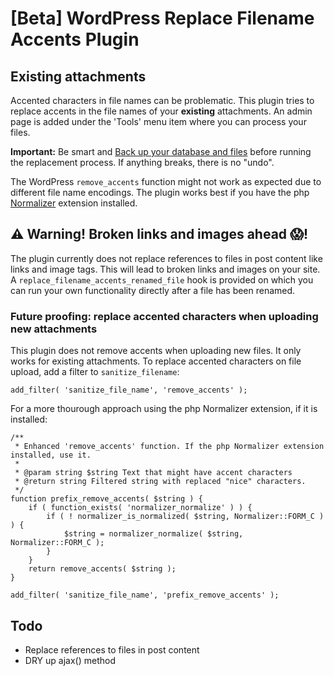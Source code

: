 # [Beta] WordPress Replace Filename Accents Plugin

## Existing attachments

Accented characters in file names can be problematic. This plugin tries to replace accents in the file names of your **existing** attachments.
An admin page is added under the 'Tools' menu item where you can process your files.

**Important:** Be smart and [Back up your database and files](https://codex.wordpress.org/WordPress_Backups) before running the replacement process. If anything breaks, there is no "undo".

The WordPress `remove_accents` function might not work as expected due to different file name encodings. The plugin works best if you have the php [Normalizer](http://php.net/manual/en/class.normalizer.php) extension installed.

## ⚠️ Warning! Broken links and images ahead 😱!

The plugin currently does not replace references to files in post content like links and image tags. This will lead to broken links and images on your site. A `replace_filename_accents_renamed_file` hook is provided on which you can run your own functionality directly after a file has been renamed.

### Future proofing: replace accented characters when uploading new attachments

This plugin does not remove accents when uploading new files. It only works for existing attachments.
To replace accented characters on file upload, add a filter to `sanitize_filename`:

```
add_filter( 'sanitize_file_name', 'remove_accents' );
```

For a more thourough approach using the php Normalizer extension, if it is installed:

```
/**
 * Enhanced 'remove_accents' function. If the php Normalizer extension installed, use it.
 *
 * @param string $string Text that might have accent characters
 * @return string Filtered string with replaced "nice" characters.
 */
function prefix_remove_accents( $string ) {
	if ( function_exists( 'normalizer_normalize' ) ) {
		if ( ! normalizer_is_normalized( $string, Normalizer::FORM_C ) ) {
			$string = normalizer_normalize( $string, Normalizer::FORM_C );
		}
	}
	return remove_accents( $string );
}

add_filter( 'sanitize_file_name', 'prefix_remove_accents' );

```

## Todo

- Replace references to files in post content
- DRY up ajax() method